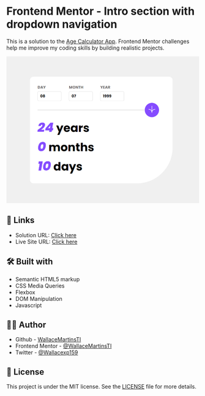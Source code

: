 # Frontend Mentor - Intro section with dropdown navigation

This is a solution to the [Age Calculator App](https://www.frontendmentor.io/challenges/age-calculator-app-dF9DFFpj-Q). Frontend Mentor challenges help me improve my coding skills by building realistic projects.

![](./assets/images/screenshot.png)

## 🔗 Links

- Solution URL: [Click here](https://github.com/WallaceMartinsTI/FM_age_calculator_app)
- Live Site URL: [Click here](https://wallacemartinsti.github.io/FM_age_calculator_app/)

## 🛠️ Built with

- Semantic HTML5 markup
- CSS Media Queries
- Flexbox
- DOM Manipulation
- Javascript

## 👨‍💻 Author

- Github - [WallaceMartinsTI](https://github.com/WallaceMartinsTI)
- Frontend Mentor - [@WallaceMartinsTI](https://www.frontendmentor.io/profile/WallaceMartinsTI)
- Twitter - [@Wallacexp159](https://twitter.com/wallacexp159)

## 📄 License

This project is under the MIT license. See the [LICENSE](LICENSE) file for more details.
<br />
